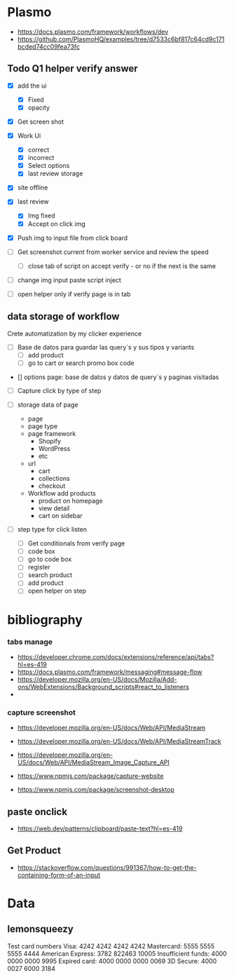 


# Plasmo
- https://docs.plasmo.com/framework/workflows/dev
- https://github.com/PlasmoHQ/examples/tree/d7533c6bf817c64cd9c171bcded74cc09fea73fc


## Todo Q1 helper verify answer
- [x] add the ui
  - [x] Fixed
  - [x] opacity
- [x] Get screen shot
- [x] Work Ui
  - [x] correct
  - [x] incorrect
  - [x] Select options
  - [x] last review storage
- [x] site offline
- [x] last review
  - [x] Img fixed
  - [x] Accept on click img
- [x] Push img to input file from click board

- [ ] Get screenshot current from worker service and review the speed
  - [ ] close tab of script on accept verify - or no if the next is the same 
- [ ] change img input paste script inject
- [ ] open helper only if verify page is in tab

## data storage of workflow
Crete automatization by my clicker experience

- [ ] Base de datos para guardar las query´s y sus tipos y variants
  - [ ]  add product
  - [ ]  go to cart or search promo box code
- [] options page:
      base de datos y datos de query´s y paginas visitadas
- [ ] Capture click by type of step


- [ ] storage data of page
  - page
  - page type
  - page framework
    - Shopify
    - WordPress
    - etc
  - url
    - cart
    - collections
    - checkout
  - Workflow add products
    - product on homepage
    - view detail
    - cart on sidebar
  
- [ ] step type for click listen
  - [ ] Get conditionals from verify page
  - [ ] code box
  - [ ] go to code box
  - [ ] register
  - [ ] search product
  - [ ] add product
  - [ ] open helper on step

# bibliography

### tabs manage
- https://developer.chrome.com/docs/extensions/reference/api/tabs?hl=es-419
- https://docs.plasmo.com/framework/messaging#message-flow
- https://developer.mozilla.org/en-US/docs/Mozilla/Add-ons/WebExtensions/Background_scripts#react_to_listeners
- 

### capture screenshot 

- https://developer.mozilla.org/en-US/docs/Web/API/MediaStream
- https://developer.mozilla.org/en-US/docs/Web/API/MediaStreamTrack
- https://developer.mozilla.org/en-US/docs/Web/API/MediaStream_Image_Capture_API
  
- https://www.npmjs.com/package/capture-website
- https://www.npmjs.com/package/screenshot-desktop


## paste onclick
- https://web.dev/patterns/clipboard/paste-text?hl=es-419


## Get Product
- https://stackoverflow.com/questions/991367/how-to-get-the-containing-form-of-an-input


# Data
## lemonsqueezy  

Test card numbers
Visa: 4242 4242 4242 4242
Mastercard: 5555 5555 5555 4444
American Express: 3782 822463 10005
Insufficient funds: 4000 0000 0000 9995
Expired card: 4000 0000 0000 0069
3D Secure: 4000 0027 6000 3184